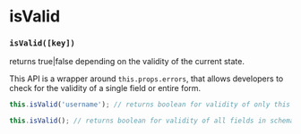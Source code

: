 # isValid

### `isValid([key])`

returns true|false depending on the validity of the current state.

This API is a wrapper around `this.props.errors`, that allows developers to check for the validity of a single field or entire form.

```javascript
this.isValid('username'); // returns boolean for validity of only this field

this.isValid(); // returns boolean for validity of all fields in schema
```
